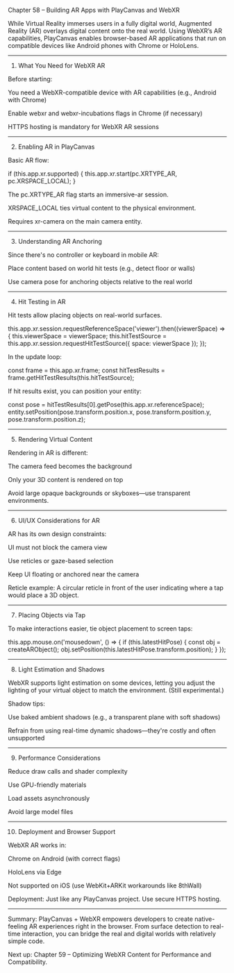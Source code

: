 Chapter 58 – Building AR Apps with PlayCanvas and WebXR

While Virtual Reality immerses users in a fully digital world, Augmented Reality (AR) overlays digital content onto the real world. Using WebXR’s AR capabilities, PlayCanvas enables browser-based AR applications that run on compatible devices like Android phones with Chrome or HoloLens.


---

1. What You Need for WebXR AR

Before starting:

You need a WebXR-compatible device with AR capabilities (e.g., Android with Chrome)

Enable webxr and webxr-incubations flags in Chrome (if necessary)

HTTPS hosting is mandatory for WebXR AR sessions



---

2. Enabling AR in PlayCanvas

Basic AR flow:

if (this.app.xr.supported) {
    this.app.xr.start(pc.XRTYPE_AR, pc.XRSPACE_LOCAL);
}

The pc.XRTYPE_AR flag starts an immersive-ar session.

XRSPACE_LOCAL ties virtual content to the physical environment.

Requires xr-camera on the main camera entity.



---

3. Understanding AR Anchoring

Since there's no controller or keyboard in mobile AR:

Place content based on world hit tests (e.g., detect floor or walls)

Use camera pose for anchoring objects relative to the real world



---

4. Hit Testing in AR

Hit tests allow placing objects on real-world surfaces.

this.app.xr.session.requestReferenceSpace('viewer').then((viewerSpace) => {
    this.viewerSpace = viewerSpace;
    this.hitTestSource = this.app.xr.session.requestHitTestSource({ space: viewerSpace });
});

In the update loop:

const frame = this.app.xr.frame;
const hitTestResults = frame.getHitTestResults(this.hitTestSource);

If hit results exist, you can position your entity:

const pose = hitTestResults[0].getPose(this.app.xr.referenceSpace);
entity.setPosition(pose.transform.position.x, pose.transform.position.y, pose.transform.position.z);


---

5. Rendering Virtual Content

Rendering in AR is different:

The camera feed becomes the background

Only your 3D content is rendered on top


Avoid large opaque backgrounds or skyboxes—use transparent environments.


---

6. UI/UX Considerations for AR

AR has its own design constraints:

UI must not block the camera view

Use reticles or gaze-based selection

Keep UI floating or anchored near the camera


Reticle example: A circular reticle in front of the user indicating where a tap would place a 3D object.


---

7. Placing Objects via Tap

To make interactions easier, tie object placement to screen taps:

this.app.mouse.on('mousedown', () => {
    if (this.latestHitPose) {
        const obj = createARObject();
        obj.setPosition(this.latestHitPose.transform.position);
    }
});


---

8. Light Estimation and Shadows

WebXR supports light estimation on some devices, letting you adjust the lighting of your virtual object to match the environment. (Still experimental.)

Shadow tips:

Use baked ambient shadows (e.g., a transparent plane with soft shadows)

Refrain from using real-time dynamic shadows—they're costly and often unsupported



---

9. Performance Considerations

Reduce draw calls and shader complexity

Use GPU-friendly materials

Load assets asynchronously

Avoid large model files



---

10. Deployment and Browser Support

WebXR AR works in:

Chrome on Android (with correct flags)

HoloLens via Edge

Not supported on iOS (use WebKit+ARKit workarounds like 8thWall)


Deployment: Just like any PlayCanvas project. Use secure HTTPS hosting.


---

Summary: PlayCanvas + WebXR empowers developers to create native-feeling AR experiences right in the browser. From surface detection to real-time interaction, you can bridge the real and digital worlds with relatively simple code.

Next up:
Chapter 59 – Optimizing WebXR Content for Performance and Compatibility.


